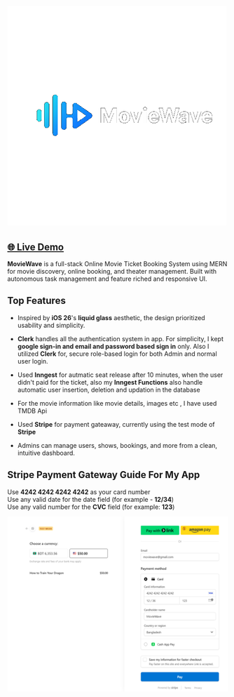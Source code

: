 # ![MovieWave Logo](./client/public/logo.png)
## <a href="https://movie-wave-red.vercel.app" target="_blank">🌐 Live Demo</a>

**MovieWave** is a full-stack Online Movie Ticket Booking System using MERN for movie discovery, online booking, and theater management. Built with autonomous task management and feature riched and responsive UI.

## Top Features

- Inspired by **iOS 26**'s **liquid glass** aesthetic, the design prioritized usability and simplicity.

- **Clerk** handles all the authentication system in app. For simplicity, I kept **google sign-in and email and password based sign in** only. Also I utilized **Clerk** for, secure role-based login for both Admin and normal user login.

- Used **Inngest** for autmatic seat release after 10 minutes, when the user didn't paid for the ticket, also my **Inngest Functions** also handle automatic user insertion, deletion and updation in the database

- For the movie information like movie details, images etc , I have used TMDB Api 

- Used **Stripe** for payment gateaway, currently using the test mode of **Stripe**

- Admins can manage users, shows, bookings, and more from a clean, intuitive dashboard.

## Stripe Payment Gateway Guide For My App
Use **4242 4242 4242 4242** as your card number  
Use any valid date for the date field (for example - **12/34**)  
Use any valid number for the **CVC** field (for example: **123**)

![sample_payment_form_filiup](./client/public/Stripe-example.png)



